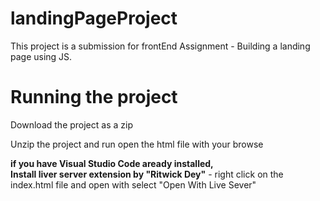 # landingPageProject
This project is a submission for frontEnd Assignment - Building a landing page using JS.
<h1>Running the project</h1>
<p>Download the project as a zip</p>
<p>Unzip the project and run open the html file with your browse</p>
<p><b>if you have Visual Studio Code aready installed,<br>Install liver server extension by "Ritwick Dey"</b> - right click on the index.html file and open with select "Open With Live Sever"</p>
